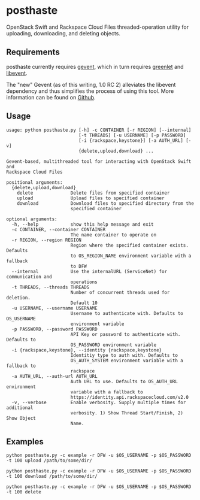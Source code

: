# posthaste

OpenStack Swift and Rackspace Cloud Files threaded-operation utility for uploading, downloading, and deleting objects.

## Requirements

posthaste currently requires [gevent](http://www.gevent.org/), which in turn requires [greenlet](https://pypi.python.org/pypi/greenlet) and [libevent](http://libevent.org/). 

The "new" Gevent (as of this writing, 1.0 RC 2) alleviates the libevent dependency and thus simplifies the process of using this tool.  More information can be found on [Github](https://github.com/surfly/gevent#installing-from-github).

## Usage

    usage: python posthaste.py [-h] -c CONTAINER [-r REGION] [--internal]
                               [-t THREADS] [-u USERNAME] [-p PASSWORD]
                               [-i {rackspace,keystone}] [-a AUTH_URL] [-v]
                               {delete,upload,download} ...
    
    Gevent-based, multithreaded tool for interacting with OpenStack Swift and
    Rackspace Cloud Files
    
    positional arguments:
      {delete,upload,download}
        delete              Delete files from specified container
        upload              Upload files to specified container
        download            Download files to specified directory from the
                            specified container
    
    optional arguments:
      -h, --help            show this help message and exit
      -c CONTAINER, --container CONTAINER
                            The name container to operate on
      -r REGION, --region REGION
                            Region where the specified container exists. Defaults
                            to OS_REGION_NAME environment variable with a fallback
                            to DFW
      --internal            Use the internalURL (ServiceNet) for communication and
                            operations
      -t THREADS, --threads THREADS
                            Number of concurrent threads used for deletion.
                            Default 10
      -u USERNAME, --username USERNAME
                            Username to authenticate with. Defaults to OS_USERNAME
                            environment variable
      -p PASSWORD, --password PASSWORD
                            API Key or password to authenticate with. Defaults to
                            OS_PASSWORD environment variable
      -i {rackspace,keystone}, --identity {rackspace,keystone}
                            Identitiy type to auth with. Defaults to
                            OS_AUTH_SYSTEM environment variable with a fallback to
                            rackspace
      -a AUTH_URL, --auth-url AUTH_URL
                            Auth URL to use. Defaults to OS_AUTH_URL environment
                            variable with a fallback to
                            https://identity.api.rackspacecloud.com/v2.0
      -v, --verbose         Enable verbosity. Supply multiple times for additional
                            verbosity. 1) Show Thread Start/Finish, 2) Show Object
                            Name.

## Examples

```shell
python posthaste.py -c example -r DFW -u $OS_USERNAME -p $OS_PASSWORD -t 100 upload /path/to/some/dir/
```

```shell
python posthaste.py -c example -r DFW -u $OS_USERNAME -p $OS_PASSWORD -t 100 download /path/to/some/dir/
```

```shell
python posthaste.py -c example -r DFW -u $OS_USERNAME -p $OS_PASSWORD -t 100 delete
```
